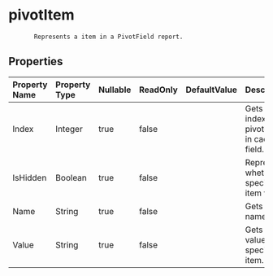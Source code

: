 # **pivotItem**

           Represents a item in a PivotField report.            

## **Properties**

| Property Name | Property Type | Nullable |  ReadOnly | DefaultValue | Description | 
| :- | :- | :- |:- |  :- | :- |
|Index|Integer|true|false |  |Gets the index of the pivot item in cache field.|
|IsHidden|Boolean|true|false |  |Represents whether the specified item visible.|
|Name|String|true|false |  |Gets the name|
|Value|String|true|false |  |Gets the value of the specified item.|

